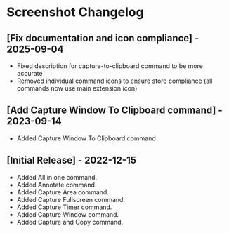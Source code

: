 # Screenshot Changelog

## [Fix documentation and icon compliance] - 2025-09-04

- Fixed description for capture-to-clipboard command to be more accurate
- Removed individual command icons to ensure store compliance (all commands now use main extension icon)

## [Add Capture Window To Clipboard command] - 2023-09-14

- Added Capture Window To Clipboard command

## [Initial Release] - 2022-12-15

- Added All in one command.
- Added Annotate command.
- Added Capture Area command.
- Added Capture Fullscreen command.
- Added Capture Timer command.
- Added Capture Window command.
- Added Capture and Copy command.
